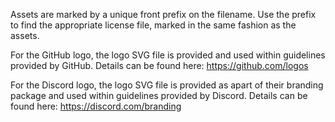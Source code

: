 Assets are marked by a unique front prefix on the filename. Use the prefix to find the appropriate license file, marked in the same fashion as the assets.

For the GitHub logo, the logo SVG file is provided and used within guidelines provided by GitHub. Details can be found here: https://github.com/logos

For the Discord logo, the logo SVG file is provided as apart of their branding package and used within guidelines provided by Discord. Details can be found here: https://discord.com/branding